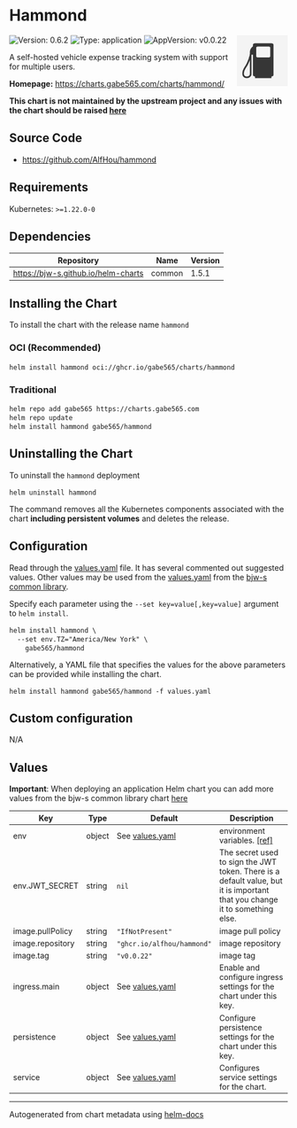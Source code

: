 # Hammond

<img src="https://raw.githubusercontent.com/AlfHou/hammond/84cba2c7f26f6d3f81c49b132110b24ac97c7b49/ui/public/touch-icon.png" align="right" width="92" alt="hammond logo">

![Version: 0.6.2](https://img.shields.io/badge/Version-0.6.2-informational?style=flat)
![Type: application](https://img.shields.io/badge/Type-application-informational?style=flat)
![AppVersion: v0.0.22](https://img.shields.io/badge/AppVersion-v0.0.22-informational?style=flat)

A self-hosted vehicle expense tracking system with support for multiple users.

**Homepage:** <https://charts.gabe565.com/charts/hammond/>

**This chart is not maintained by the upstream project and any issues with the chart should be raised
[here](https://github.com/gabe565/charts/issues/new?assignees=gabe565&labels=bug&template=bug_report.yaml&name=hammond&version=0.6.2)**

## Source Code

* <https://github.com/AlfHou/hammond>

## Requirements

Kubernetes: `>=1.22.0-0`

## Dependencies

| Repository | Name | Version |
|------------|------|---------|
| <https://bjw-s.github.io/helm-charts> | common | 1.5.1 |

## Installing the Chart

To install the chart with the release name `hammond`

### OCI (Recommended)

```console
helm install hammond oci://ghcr.io/gabe565/charts/hammond
```

### Traditional

```console
helm repo add gabe565 https://charts.gabe565.com
helm repo update
helm install hammond gabe565/hammond
```

## Uninstalling the Chart

To uninstall the `hammond` deployment

```console
helm uninstall hammond
```

The command removes all the Kubernetes components associated with the chart **including persistent volumes** and deletes the release.

## Configuration

Read through the [values.yaml](./values.yaml) file. It has several commented out suggested values.
Other values may be used from the [values.yaml](https://github.com/bjw-s/helm-charts/tree/a081de5/charts/library/common/values.yaml) from the [bjw-s common library](https://github.com/bjw-s/helm-charts/tree/a081de5/charts/library/common).

Specify each parameter using the `--set key=value[,key=value]` argument to `helm install`.

```console
helm install hammond \
  --set env.TZ="America/New York" \
    gabe565/hammond
```

Alternatively, a YAML file that specifies the values for the above parameters can be provided while installing the chart.

```console
helm install hammond gabe565/hammond -f values.yaml
```

## Custom configuration

N/A

## Values

**Important**: When deploying an application Helm chart you can add more values from the bjw-s common library chart [here](https://github.com/bjw-s/helm-charts/tree/a081de5/charts/library/common)

| Key | Type | Default | Description |
|-----|------|---------|-------------|
| env | object | See [values.yaml](./values.yaml) | environment variables. [[ref]](https://github.com/AlfHou/hammond#environment-variables) |
| env.JWT_SECRET | string | `nil` | The secret used to sign the JWT token. There is a default value, but it is important that you change it to something else. |
| image.pullPolicy | string | `"IfNotPresent"` | image pull policy |
| image.repository | string | `"ghcr.io/alfhou/hammond"` | image repository |
| image.tag | string | `"v0.0.22"` | image tag |
| ingress.main | object | See [values.yaml](./values.yaml) | Enable and configure ingress settings for the chart under this key. |
| persistence | object | See [values.yaml](./values.yaml) | Configure persistence settings for the chart under this key. |
| service | object | See [values.yaml](./values.yaml) | Configures service settings for the chart. |

---
Autogenerated from chart metadata using [helm-docs](https://github.com/norwoodj/helm-docs)

